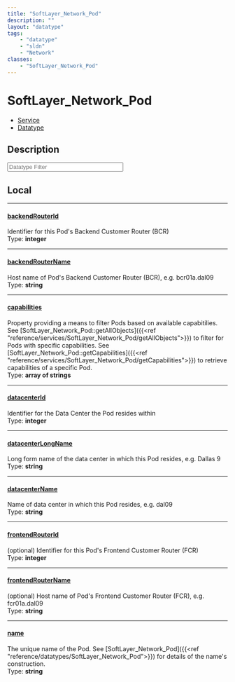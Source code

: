 ```yaml
---
title: "SoftLayer_Network_Pod"
description: ""
layout: "datatype"
tags:
    - "datatype"
    - "sldn"
    - "Network"
classes:
    - "SoftLayer_Network_Pod"
---
```


# SoftLayer_Network_Pod
<div id='service-datatype'>
    <ul id='sldn-reference-tabs'>
    <li id='service'> <a href='/reference/services/SoftLayer_Network_Pod' >Service</a></li>    <li id='datatype'> <a href='/reference/datatypes/SoftLayer_Network_Pod' >Datatype</a></li>
    </ul>
</div>

## Description 






<!-- Filer BEGIN -->
<div class="view-filters">
        <div class="clearfix">
            <div class="search-input-box">
                <input placeholder="Datatype Filter" onkeyup="titleSearch(inputId='prop-input', divId='properties', elementClass='prop-row')" 
                    type="text" id="prop-input" value="" size="30" maxlength="128" class="form-text">
            </div>
        </div>
</div>
<!-- Filer END -->

<div id="properties" class="content">
<div id="localProperties" class="prop-content" >

## Local
<div class="prop-row">

-----
[backendRouterId]: #backendrouterid
#### [backendRouterId]
Identifier for this Pod's Backend Customer Router (BCR)  
<span class="type-label">Type: </span>**integer**


</div>
<div class="prop-row">

-----
[backendRouterName]: #backendroutername
#### [backendRouterName]
Host name of Pod's Backend Customer Router (BCR), e.g. bcr01a.dal09  
<span class="type-label">Type: </span>**string**


</div>
<div class="prop-row">

-----
[capabilities]: #capabilities
#### [capabilities]
Property providing a means to filter Pods based on available capabitilies. See [SoftLayer_Network_Pod::getAllObjects]({{<ref "reference/services/SoftLayer_Network_Pod/getAllObjects">}}) to filter for Pods with specific capabilities. See [SoftLayer_Network_Pod::getCapabilities]({{<ref "reference/services/SoftLayer_Network_Pod/getCapabilities">}}) to retrieve capabilities of a specific Pod.   
<span class="type-label">Type: </span>**array of strings**


</div>
<div class="prop-row">

-----
[datacenterId]: #datacenterid
#### [datacenterId]
Identifier for the Data Center the Pod resides within  
<span class="type-label">Type: </span>**integer**


</div>
<div class="prop-row">

-----
[datacenterLongName]: #datacenterlongname
#### [datacenterLongName]
Long form name of the data center in which this Pod resides, e.g. Dallas 9  
<span class="type-label">Type: </span>**string**


</div>
<div class="prop-row">

-----
[datacenterName]: #datacentername
#### [datacenterName]
Name of data center in which this Pod resides, e.g. dal09  
<span class="type-label">Type: </span>**string**


</div>
<div class="prop-row">

-----
[frontendRouterId]: #frontendrouterid
#### [frontendRouterId]
(optional) Identifier for this Pod's Frontend Customer Router (FCR)  
<span class="type-label">Type: </span>**integer**


</div>
<div class="prop-row">

-----
[frontendRouterName]: #frontendroutername
#### [frontendRouterName]
(optional) Host name of Pod's Frontend Customer Router (FCR), e.g. fcr01a.dal09  
<span class="type-label">Type: </span>**string**


</div>
<div class="prop-row">

-----
[name]: #name
#### [name]
The unique name of the Pod. See [SoftLayer_Network_Pod]({{<ref "reference/datatypes/SoftLayer_Network_Pod">}}) for details of the name's construction.   
<span class="type-label">Type: </span>**string**


</div>
</div>
<!-- LOCAL PROPERTY END -->

</div>


